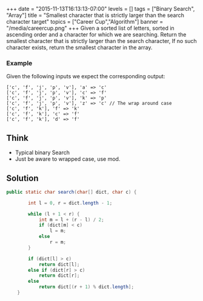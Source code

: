 +++
date = "2015-11-13T16:13:13-07:00"
levels = []
tags = ["Binary Search", "Array"]
title = "Smallest character that is strictly larger than the search character target"
topics = ["Career Cup","Algorithm"]
banner = "/media/careercup.png"
+++
Given a sorted list of letters, sorted in ascending order and a character for which we are searching. Return the smallest character that is strictly larger than the search character, If no such character exists, return the smallest character in the array.
<!--more-->


### Example
Given the following inputs we expect the corresponding output: 
```
['c', 'f', 'j', 'p', 'v'], 'a' => 'c' 
['c', 'f', 'j', 'p', 'v'], 'c' => 'f' 
['c', 'f', 'j', 'p', 'v'], 'k' => 'p' 
['c', 'f', 'j', 'p', 'v'], 'z' => 'c' // The wrap around case 
['c', 'f', 'k'], 'f' => 'k' 
['c', 'f', 'k'], 'c' => 'f' 
['c', 'f', 'k'], 'd' => 'f' 
```

## Think
- Typical binary Search
- Just be aware to wrapped case, use mod.

## Solution
```java
public static char search(char[] dict, char c) {

		int l = 0, r = dict.length - 1;

		while (l + 1 < r) {
			int m = l + (r - l) / 2;
			if (dict[m] < c)
				l = m;
			else
				r = m;
		}

		if (dict[l] > c)
			return dict[l];
		else if (dict[r] > c)
			return dict[r];
		else
			return dict[(r + 1) % dict.length];
	}
```

